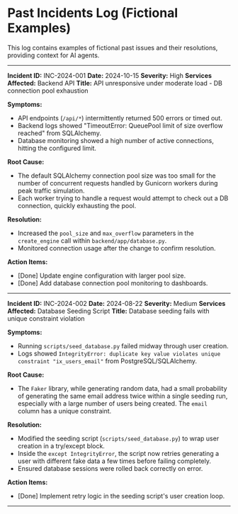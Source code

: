 # Past Incidents Log (Fictional Examples)

This log contains examples of fictional past issues and their resolutions, providing context for AI agents.

---

**Incident ID:** INC-2024-001
**Date:** 2024-10-15
**Severity:** High
**Services Affected:** Backend API
**Title:** API unresponsive under moderate load - DB connection pool exhaustion

**Symptoms:**
* API endpoints (`/api/*`) intermittently returned 500 errors or timed out.
* Backend logs showed "TimeoutError: QueuePool limit of size <x> overflow <y> reached" from SQLAlchemy.
* Database monitoring showed a high number of active connections, hitting the configured limit.

**Root Cause:**
* The default SQLAlchemy connection pool size was too small for the number of concurrent requests handled by Gunicorn workers during peak traffic simulation.
* Each worker trying to handle a request would attempt to check out a DB connection, quickly exhausting the pool.

**Resolution:**
* Increased the `pool_size` and `max_overflow` parameters in the `create_engine` call within `backend/app/database.py`.
* Monitored connection usage after the change to confirm resolution.

**Action Items:**
* [Done] Update engine configuration with larger pool size.
* [Done] Add database connection pool monitoring to dashboards.

---

**Incident ID:** INC-2024-002
**Date:** 2024-08-22
**Severity:** Medium
**Services Affected:** Database Seeding Script
**Title:** Database seeding fails with unique constraint violation

**Symptoms:**
* Running `scripts/seed_database.py` failed midway through user creation.
* Logs showed `IntegrityError: duplicate key value violates unique constraint "ix_users_email"` from PostgreSQL/SQLAlchemy.

**Root Cause:**
* The `Faker` library, while generating random data, had a small probability of generating the same email address twice within a single seeding run, especially with a large number of users being created. The `email` column has a unique constraint.

**Resolution:**
* Modified the seeding script (`scripts/seed_database.py`) to wrap user creation in a try/except block.
* Inside the `except IntegrityError`, the script now retries generating a user with different fake data a few times before failing completely.
* Ensured database sessions were rolled back correctly on error.

**Action Items:**
* [Done] Implement retry logic in the seeding script's user creation loop.

---